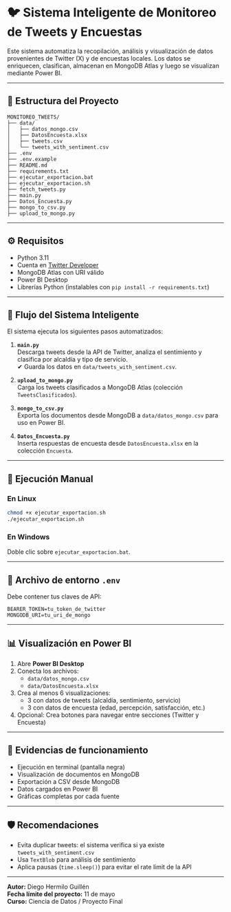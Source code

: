 
# 🐦 Sistema Inteligente de Monitoreo de Tweets y Encuestas

Este sistema automatiza la recopilación, análisis y visualización de datos provenientes de Twitter (X) y de encuestas locales. Los datos se enriquecen, clasifican, almacenan en MongoDB Atlas y luego se visualizan mediante Power BI.

---

## 📁 Estructura del Proyecto

```
MONITOREO_TWEETS/
├── data/
│   ├── datos_mongo.csv
│   ├── DatosEncuesta.xlsx
│   ├── tweets.csv
│   └── tweets_with_sentiment.csv
├── .env
├── .env.example
├── README.md
├── requirements.txt
├── ejecutar_exportacion.bat
├── ejecutar_exportacion.sh
├── fetch_tweets.py
├── main.py
├── Datos_Encuesta.py
├── mongo_to_csv.py
├── upload_to_mongo.py
```

---

## ⚙️ Requisitos

- Python 3.11
- Cuenta en [Twitter Developer](https://developer.twitter.com/)
- MongoDB Atlas con URI válido
- Power BI Desktop
- Librerías Python (instalables con `pip install -r requirements.txt`)

---

## 🚀 Flujo del Sistema Inteligente

El sistema ejecuta los siguientes pasos automatizados:

1. **`main.py`**  
   Descarga tweets desde la API de Twitter, analiza el sentimiento y clasifica por alcaldía y tipo de servicio.  
   ✔ Guarda los datos en `data/tweets_with_sentiment.csv`.

2. **`upload_to_mongo.py`**  
   Carga los tweets clasificados a MongoDB Atlas (colección `TweetsClasificados`).

3. **`mongo_to_csv.py`**  
   Exporta los documentos desde MongoDB a `data/datos_mongo.csv` para uso en Power BI.

4. **`Datos_Encuesta.py`**  
   Inserta respuestas de encuesta desde `DatosEncuesta.xlsx` en la colección `Encuesta`.

---

## 🧪 Ejecución Manual

### En Linux

```bash
chmod +x ejecutar_exportacion.sh
./ejecutar_exportacion.sh
```

### En Windows

Doble clic sobre `ejecutar_exportacion.bat`.

---

## 🔐 Archivo de entorno `.env`

Debe contener tus claves de API:

```env
BEARER_TOKEN=tu_token_de_twitter
MONGODB_URI=tu_uri_de_mongo
```

---

## 📊 Visualización en Power BI

1. Abre **Power BI Desktop**
2. Conecta los archivos:
   - `data/datos_mongo.csv`
   - `data/DatosEncuesta.xlsx`
3. Crea al menos 6 visualizaciones:
   - 3 con datos de tweets (alcaldía, sentimiento, servicio)
   - 3 con datos de encuesta (edad, percepción, satisfacción, etc.)
4. Opcional: Crea botones para navegar entre secciones (Twitter y Encuesta)

---

## 📸 Evidencias de funcionamiento

- Ejecución en terminal (pantalla negra)
- Visualización de documentos en MongoDB
- Exportación a CSV desde MongoDB
- Datos cargados en Power BI
- Gráficas completas por cada fuente

---

## 🛡 Recomendaciones

- Evita duplicar tweets: el sistema verifica si ya existe `tweets_with_sentiment.csv`
- Usa `TextBlob` para análisis de sentimiento
- Aplica pausas (`time.sleep()`) para evitar el rate limit de la API

---

**Autor:** Diego Hermilo Guillén  
**Fecha límite del proyecto:** 11 de mayo  
**Curso:** Ciencia de Datos / Proyecto Final
